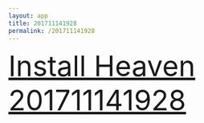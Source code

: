 ```yaml
---
layout: app
title: 201711141928
permalink: /201711141928
---
```

<div class="pure-g">
    <div class="pure-u-1-1" style="font-size: 4em">
        <a class="pure-button-primary" href="itms-services://?action=download-manifest&url=https%3A%2F%2Flitsungyisigono.github.io%2FTestScript%2Fmanifests%2F201711141928.plist"><i class="fa fa-download" aria-hidden="true"></i>Install Heaven 201711141928</a>
    </div>
</div>